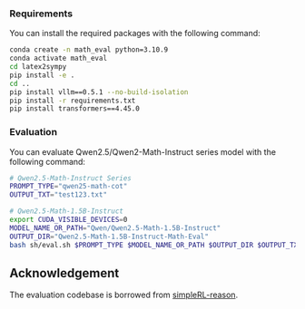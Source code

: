 ### Requirements
You can install the required packages with the following command:
```bash
conda create -n math_eval python=3.10.9
conda activate math_eval
cd latex2sympy
pip install -e .
cd ..
pip install vllm==0.5.1 --no-build-isolation
pip install -r requirements.txt 
pip install transformers==4.45.0
```

### Evaluation
You can evaluate Qwen2.5/Qwen2-Math-Instruct series model with the following command:
```bash
# Qwen2.5-Math-Instruct Series
PROMPT_TYPE="qwen25-math-cot"
OUTPUT_TXT="test123.txt"

# Qwen2.5-Math-1.5B-Instruct
export CUDA_VISIBLE_DEVICES=0
MODEL_NAME_OR_PATH="Qwen/Qwen2.5-Math-1.5B-Instruct"
OUTPUT_DIR="Qwen2.5-Math-1.5B-Instruct-Math-Eval"
bash sh/eval.sh $PROMPT_TYPE $MODEL_NAME_OR_PATH $OUTPUT_DIR $OUTPUT_TXT
```

## Acknowledgement
The evaluation codebase is borrowed from [simpleRL-reason](https://github.com/hkust-nlp/simpleRL-reason).
